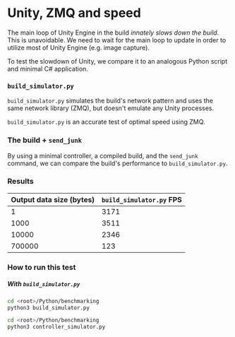 # Unity, ZMQ and speed

The main loop of Unity Engine in the build _innately slows down the build_. This is unavoidable. We need to wait for the main loop to update in order to utilize most of Unity Engine (e.g. image capture).

 To test the slowdown of Unity, we compare it to an analogous Python script and minimal C# application.

### `build_simulator.py`

`build_simulator.py` simulates the build's network pattern and uses the same network library (ZMQ), but doesn't emulate any Unity processes.

`build_simulator.py` is an accurate test of optimal speed using ZMQ.

### The build + `send_junk`

By using a minimal controller, a compiled build, and the `send_junk` command, we can compare the build's performance to `build_simulator.py`.

### Results

| Output data size (bytes) | `build_simulator.py` FPS    |
| ---------------- | --------------------------- |
| 1                | 3171  |
| 1000             | 3511 |
| 10000            | 2346 |
| 700000           | 123 |

### How to run this test

##### With `build_simulator.py`

```bash
cd <root>/Python/benchmarking
python3 build_simulator.py
```

```bash
cd <root>/Python/benchmarking
python3 controller_simulator.py
```

